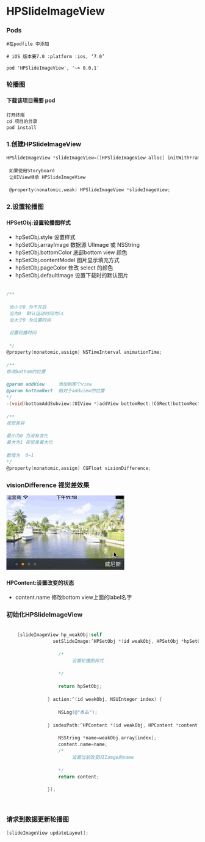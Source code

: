 # HPSlideImageView

### Pods 

```
#在podfile 中添加

# iOS 版本要7.0 :platform :ios, ‘7.0’
```
```
pod 'HPSlideImageView', '~> 0.0.1'
```

### 轮播图
#### 下载该项目需要 pod 

```
打开终端
cd 项目的目录
pod install
```

### 1.创建HPSlideImageView

```objective-c
HPSlideImageView *slideImageView=[[HPSlideImageView alloc] initWithFrame:CGRectMake(0, 0, SCREEN_WIDTH, 200)];
 
 如果使用Storyboard
 让UIView继承 HPSlideImageView
 
 @property(nonatomic,weak) HPSlideImageView *slideImageView;
```

### 2.设置轮播图

#### HPSetObj:设置轮播图样式

- hpSetObj.style        设置样式
- hpSetObj.arrayImage   数据源 UIImage 或  NSString
- hpSetObj.bottomColor  底部bottom view 颜色
- hpSetObj.contentModel 图片显示填充方式
- hpSetObj.pageColor    修改 select 的颜色
- hpSetObj.defaultImage 设置下载时的默认图片

```objective-c

/**
 
 当小于0 为不开启
 当为0  默认运动时间为5s
 当大于0 为设置时间
 
 设置轮播时间
 
 */
@property(nonatomic,assign) NSTimeInterval animationTime;

/**
修改bottom的位置

@param addView     添加到那个view
@param bottomRect  相对于addview的位置
*/
-(void)bottomAddSubview:(UIView *)addView bottomRect:(CGRect)bottomRect;
	
/**
视觉差异
 
最小为0 为没有变化
最大为1 视觉差最大化
 
数值为  0~1
*/
@property(nonatomic,assign) CGFloat visionDifference;        
```

### visionDifference 视觉差效果

![image](https://github.com/lanhaiyang/HPSlideImageView/blob/master/README/visionAnimation.gif)

#### HPContent:设置改变的状态

- content.name        修改bottom view上面的label名字 


### 初始化HPSlideImageView


```objective-c

    [slideImageView hp_weakObj:self
                 setSlideImage:^HPSetObj *(id weakObj, HPSetObj *hpSetObj) {
                   
                   /*
                   		设置轮播图样式
                   
                   */
                   
                   return hpSetObj;
                   
               } action:^(id weakObj, NSUInteger index) {
               
                   NSLog(@"点击");
                   
               } indexPath:^HPContent *(id weakObj, HPContent *content, NSUInteger index) {
                   
                   NSString *name=weakObj.array[index];
                   content.name=name;
                   /*
                   		设置当前改变UIIamge的name
                   
                   */
                   return content;
                   
               }];   
                           
    
```
### 请求到数据更新轮播图

```objective-c
[slideImageView updateLayout];
```
